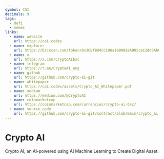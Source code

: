 ```yaml
---
symbol: CAI
decimals: 9
tags:
  - defi
  - memes
links:
  - name: website
    url: https://cai.codes
  - name: explorer
    url: https://bscscan.com/token/0x3CEf8d4CC106a169902eA985ceC2dc6Ab055ad4c
  - name: x
    url: https://x.com/CryptoAIbsc
  - name: telegram
    url: https://t.me/CryptoAI_eng
  - name: github
    url: https://github.com/crypto-ai-git
  - name: whitepaper
    url: https://cai.codes/assets/Crypto_AI_Whitepaper.pdf
  - name: medium
    url: https://medium.com/@CryptoAI
  - name: coinmarketcap
    url: https://coinmarketcap.com/currencies/crypto-ai-bsc/
  - name: source_code
    url: https://github.com/crypto-ai-git/contract/blob/main/crypto_ai.sol
---
```


# Crypto AI

Crypto AI, an AI-powered using AI Machine Learning to Create Digital Asset.
